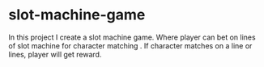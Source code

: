 # slot-machine-game
In this project I create a slot machine game. Where player can bet on lines of slot machine for character matching . If character matches on a line or lines, player will get reward.

